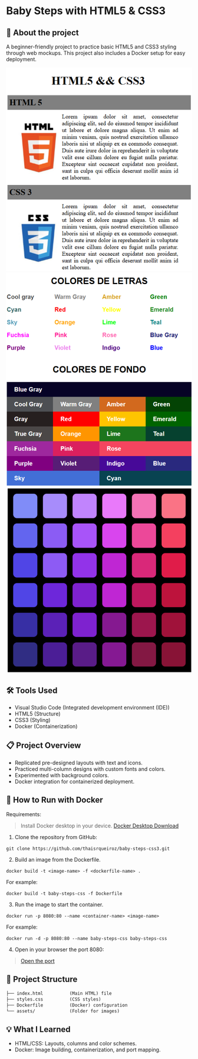 # Baby Steps with HTML5 & CSS3 

## 🎨 About the project

A beginner-friendly project to practice basic HTML5 and CSS3 styling through web mockups. This project also includes a Docker setup for easy deployment.

![Html and CSS3](/assets/readme/html5-css3.png)
![Letters and background colours](/assets/readme/colores-letras-fondos.png)
![Gradient](/assets/readme/colores-degradado.png)

## 🛠️ Tools Used
- Visual Studio Code (Integrated development environment (IDE))
- HTML5 (Structure)
- CSS3 (Styling)
- Docker (Containerization)

## 📋 Project Overview
- Replicated pre-designed layouts with text and icons.
- Practiced multi-column designs with custom fonts and colors.
- Experimented with background colors.
- Docker integration for containerized deployment.

## 🚀 How to Run with Docker
Requirements:
> Install Docker desktop in your device. [Docker Desktop Download](https://docs.docker.com/desktop/)

1. Clone the repository from GitHub:

```
git clone https://github.com/thaisrqueiroz/baby-steps-css3.git
```

2. Build an image from the Dockerfile.
```
docker build -t <image-name> -f <dockerfile-name> .
```
For example:

```
docker build -t baby-steps-css -f Dockerfile
```

3. Run the image to start the container.
```
docker run -p 8080:80 --name <container-name> <image-name>
```
For example:
```
docker run -d -p 8080:80 --name baby-steps-css baby-steps-css
```

4. Open in your browser the port 8080:
> [Open the port](http://localhost:8080)


## 📂 Project Structure

```
├── index.html          (Main HTML) file
├── styles.css          (CSS styles)
├── Dockerfile          (Docker) configuration
└── assets/             (Folder for images)
```

## 💡 What I Learned
- HTML/CSS: Layouts, columns and color schemes.
- Docker: Image building, containerization, and port mapping.